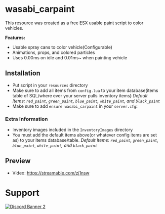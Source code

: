 # wasabi_carpaint

This resource was created as a free ESX usable paint script to color vehicles.


<b>Features:</b>
- Usable spray cans to color vehicle(Configurable)
- Animations, props, and colored particles
- Uses 0.00ms on idle and 0.01ms~ when painting vehicle


## Installation

- Put script in your `resources` directory
- Make sure to add all items from `config.lua` to your item database(items table of SQL/where ever your server pulls inventory items)
*Default Items: `red_paint`, `green_paint`, `blue_paint`, `white_paint`, and `black_paint`*
- Make sure to add `ensure wasabi_carpaint` in your `server.cfg`:


### Extra Information
- Inventory images included in the `InventoryImages` directory
- You must add the default items above(or whatever config items are set as) to your items database/table.
*Default Items: `red_paint`, `green_paint`, `blue_paint`, `white_paint`, and `black_paint`*

## Preview
- Video: https://streamable.com/zj1nsw
# Support
<a href='https://discord.gg/79zjvy4JMs'>![Discord Banner 2](https://discordapp.com/api/guilds/1025493337031049358/widget.png?style=banner2)</a>
